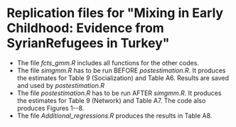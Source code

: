 # Replication files for "Mixing in Early Childhood:  Evidence from SyrianRefugees in Turkey"

+ The file *fcts_gmm.R* includes all functions for the other codes.
+ The file *simgmm.R* has to be run BEFORE *postestimation.R*. It produces the estimates for Table 9 (Socialization) and Table A6. Results are saved and used by *postestimation.R*
+ The file *postestimation.R* has to be run AFTER *simgmm.R*. It produces the estimates for Table 9 (Network) and Table A7. The code also produces Figures 1--8.
+ The file *Additional_regressions.R* produces the results in Table A8.
